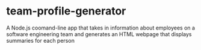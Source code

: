 # team-profile-generator
 A Node.js coomand-line app that takes in information about employees on a software engineering team and generates an HTML webpage that displays summaries for each person

